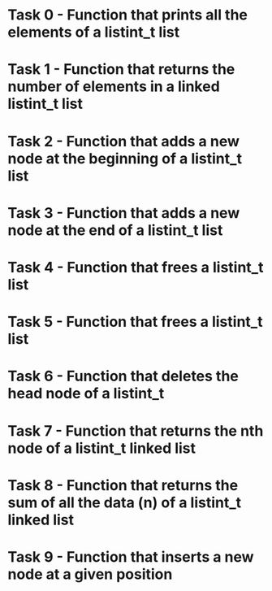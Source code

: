 # Task 0 - Function that prints all the elements of a listint_t list
# Task 1 - Function that returns the number of elements in a linked listint_t list
# Task 2 - Function that adds a new node at the beginning of a listint_t list
# Task 3 - Function that adds a new node at the end of a listint_t list
# Task 4 - Function that frees a listint_t list
# Task 5 - Function that frees a listint_t list
# Task 6 - Function that deletes the head node of a listint_t
# Task 7 - Function that returns the nth node of a listint_t linked list
# Task 8 - Function that returns the sum of all the data (n) of a listint_t linked list
# Task 9 - Function that inserts a new node at a given position
